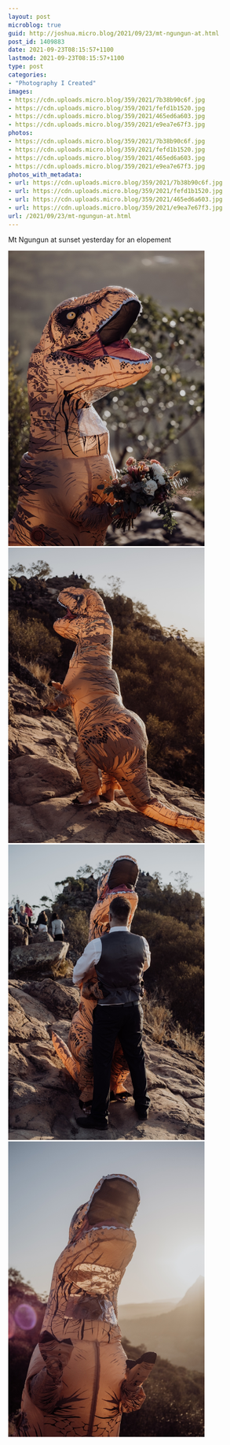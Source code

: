 ```yaml
---
layout: post
microblog: true
guid: http://joshua.micro.blog/2021/09/23/mt-ngungun-at.html
post_id: 1409883
date: 2021-09-23T08:15:57+1100
lastmod: 2021-09-23T08:15:57+1100
type: post
categories:
- "Photography I Created"
images:
- https://cdn.uploads.micro.blog/359/2021/7b38b90c6f.jpg
- https://cdn.uploads.micro.blog/359/2021/fefd1b1520.jpg
- https://cdn.uploads.micro.blog/359/2021/465ed6a603.jpg
- https://cdn.uploads.micro.blog/359/2021/e9ea7e67f3.jpg
photos:
- https://cdn.uploads.micro.blog/359/2021/7b38b90c6f.jpg
- https://cdn.uploads.micro.blog/359/2021/fefd1b1520.jpg
- https://cdn.uploads.micro.blog/359/2021/465ed6a603.jpg
- https://cdn.uploads.micro.blog/359/2021/e9ea7e67f3.jpg
photos_with_metadata:
- url: https://cdn.uploads.micro.blog/359/2021/7b38b90c6f.jpg
- url: https://cdn.uploads.micro.blog/359/2021/fefd1b1520.jpg
- url: https://cdn.uploads.micro.blog/359/2021/465ed6a603.jpg
- url: https://cdn.uploads.micro.blog/359/2021/e9ea7e67f3.jpg
url: /2021/09/23/mt-ngungun-at.html
---
```

Mt Ngungun at sunset yesterday for an elopement 

<img src="uploads/2021/7b38b90c6f.jpg" width="400" height="600" alt="" /><img src="uploads/2021/fefd1b1520.jpg" width="400" height="600" alt="" /><img src="uploads/2021/465ed6a603.jpg" width="400" height="600" alt="" /><img src="uploads/2021/e9ea7e67f3.jpg" width="400" height="600" alt="" />
